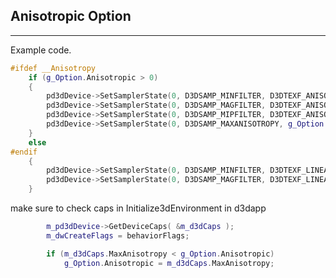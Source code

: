 ## Anisotropic Option
---

Example code.
```cpp 
#ifdef __Anisotropy 
	if (g_Option.Anisotropic > 0)
	{
		pd3dDevice->SetSamplerState(0, D3DSAMP_MINFILTER, D3DTEXF_ANISOTROPIC);
		pd3dDevice->SetSamplerState(0, D3DSAMP_MAGFILTER, D3DTEXF_ANISOTROPIC);
		pd3dDevice->SetSamplerState(0, D3DSAMP_MIPFILTER, D3DTEXF_ANISOTROPIC);
		pd3dDevice->SetSamplerState(0, D3DSAMP_MAXANISOTROPY, g_Option.Anisotropic);
	}
	else
#endif 
	{
		pd3dDevice->SetSamplerState(0, D3DSAMP_MINFILTER, D3DTEXF_LINEAR);
		pd3dDevice->SetSamplerState(0, D3DSAMP_MAGFILTER, D3DTEXF_LINEAR);
	}
```

make sure to check caps in Initialize3dEnvironment in d3dapp
```cpp
        m_pd3dDevice->GetDeviceCaps( &m_d3dCaps );
        m_dwCreateFlags = behaviorFlags;

		if (m_d3dCaps.MaxAnisotropy < g_Option.Anisotropic)
			g_Option.Anisotropic = m_d3dCaps.MaxAnisotropy;
```


